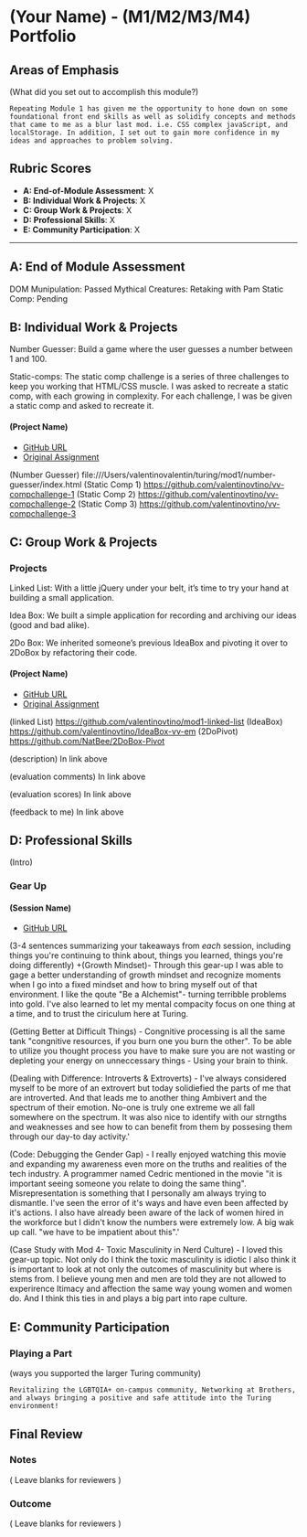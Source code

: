 # (Your Name) - (M1/M2/M3/M4) Portfolio

## Areas of Emphasis

(What did you set out to accomplish this module?)

	Repeating Module 1 has given me the opportunity to hone down on some foundational front end skills as well as solidify concepts and methods that came to me as a blur last mod. i.e. CSS complex javaScript, and localStorage. In addition, I set out to gain more confidence in my ideas and approaches to problem solving. 

## Rubric Scores

* **A: End-of-Module Assessment**: X
* **B: Individual Work & Projects**: X
* **C: Group Work & Projects**: X
* **D: Professional Skills**: X
* **E: Community Participation**: X

-----------------------

## A: End of Module Assessment
 DOM Munipulation: Passed
 Mythical Creatures: Retaking with Pam
 Static Comp: Pending 

## B: Individual Work & Projects

Number Guesser: Build a game where the user guesses a number between 1 and 100.

Static-comps: The static comp challenge is a series of three challenges to keep you working that HTML/CSS muscle. I was asked to recreate a static comp, with each growing in complexity. For each challenge, I was be given a static comp and asked to recreate it. 

#### (Project Name)

* [GitHub URL]()
* [Original Assignment]()


(Number Guesser) file:///Users/valentinovalentin/turing/mod1/number-guesser/index.html
(Static Comp 1) https://github.com/valentinovtino/vv-compchallenge-1
(Static Comp 2) https://github.com/valentinovtino/vv-compchallenge-2
(Static Comp 3) https://github.com/valentinovtino/vv-compchallenge-3



## C: Group Work & Projects

### Projects

Linked List: With a little jQuery under your belt, it’s time to try your hand at building a small application.

Idea Box: We built a simple application for recording and archiving our ideas (good and bad alike).

2Do Box: We inherited someone’s previous IdeaBox and pivoting it over to 2DoBox by refactoring their code.

#### (Project Name)

* [GitHub URL]()
* [Original Assignment]()

(linked List) https://github.com/valentinovtino/mod1-linked-list
(IdeaBox) https://github.com/valentinovtino/IdeaBox-vv-em
(2DoPivot) https://github.com/NatBee/2DoBox-Pivot

(description) In link above

(evaluation comments) In link above

(evaluation scores) In link above

(feedback to me) In link above

## D: Professional Skills
(Intro)

### Gear Up
#### (Session Name)

* [GitHub URL](https://github.com/valentinovtino)

(3-4 sentences summarizing your takeaways from _each_ session, including things you're continuing to think about, things you learned, things you're doing differently)
+(Growth Mindset)- Through this gear-up I was able to gage a better understanding of growth mindset and recognize moments when I go into a fixed mindset and how to bring myself out of that environment. I like the qoute "Be a Alchemist"- turning terribble problems into gold. I've also learned to let my mental compacity focus on one thing at a time, and to trust the ciriculum here at Turing.
 
 (Getting Better at Difficult Things) - Congnitive processing is all the same tank "congnitive resources, if you burn one you burn the other". To be able to utilize you thought process you have to make sure you are not wasting or depleting your energy on unneccessary things - Using your brain to think.
 
 (Dealing with Difference: Introverts & Extroverts) - I've always considered myself to be more of an extrovert but today solidiefied the parts of me that are introverted. And that leads me to another thing Ambivert and the spectrum of their emotion. No-one is truly one extreme we all fall somewhere on the spectrum. It was also nice to identify with our strngths and weaknesses and see how to can benefit from them by possesing them through our day-to day activity.'
 
 (Code: Debugging the Gender Gap) - I really enjoyed watching this movie and expanding my awareness even more on the truths and realities of the tech industry. A programmer named Cedric mentioned in the movie "it is important seeing someone you relate to doing the same thing". Misrepresentation is something that I personally am always trying to dismantle. I've seen the error of it's ways and have even been affected by it's actions. I also have already been aware of the lack of women hired in the workforce but I didn't know the numbers were extremely low. A big wak up call. "we have to be impatient about this".'
 
 (Case Study with Mod 4- Toxic Masculinity in Nerd Culture) - I loved this gear-up topic. Not only do I think the toxic masculinity is idiotic I also think it is important to look at not only the outcomes of masculinity but where is stems from. I believe young men and men are told they are not allowed to experirence Itimacy and affection the same way young women and women do. And I think this ties in and plays a big part into rape culture. 

## E: Community Participation

### Playing a Part

(ways you supported the larger Turing community)

	Revitalizing the LGBTQIA+ on-campus community, Networking at Brothers, and always bringing a positive and safe attitude into the Turing environment!

## Final Review

### Notes

( Leave blanks for reviewers )

### Outcome

( Leave blanks for reviewers )